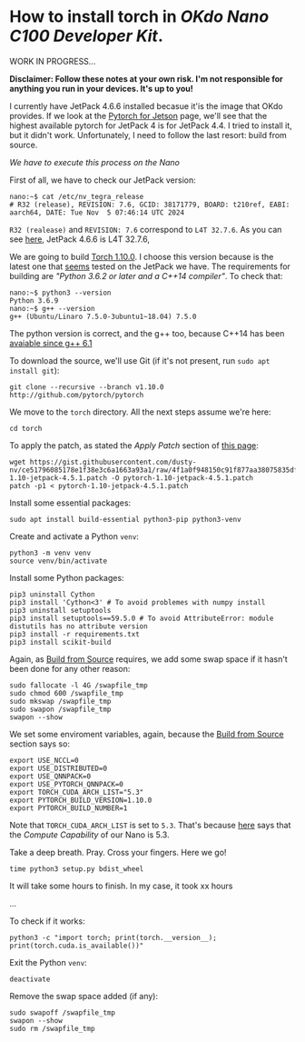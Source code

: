 # How to install torch in *OKdo Nano C100 Developer Kit*.

WORK IN PROGRESS...


**Disclaimer: Follow these notes at your own risk. I'm not responsible for anything you run in your devices. It's up to you!**

I currently have JetPack 4.6.6 installed becasue it'is the image that OKdo provides. If we look at the [Pytorch for Jetson](https://forums.developer.nvidia.com/t/pytorch-for-jetson/72048) page, we'll see that the highest available pytorch for JetPack 4 is for JetPack 4.4. I tried to install it, but it didn't work. Unfortunately, I need to follow the last resort: build from source.

*We have to execute this process on the Nano*

First of all, we have to check our JetPack version:

    nano:~$ cat /etc/nv_tegra_release 
    # R32 (release), REVISION: 7.6, GCID: 38171779, BOARD: t210ref, EABI: aarch64, DATE: Tue Nov  5 07:46:14 UTC 2024

`R32 (realease)` and `REVISION: 7.6` correspond to `L4T 32.7.6`. As you can see [here](https://developer.nvidia.com/embedded/jetpack-archive), JetPack 4.6.6 is L4T 32.7.6,

We are going to build [Torch 1.10.0](https://github.com/pytorch/pytorch/tree/v1.10.0). I choose this version because is the latest one that [seems](https://forums.developer.nvidia.com/t/pytorch-for-jetson/72048) tested on the JetPack we have. The requirements for building are *"Python 3.6.2 or later and a C++14 compiler"*. To check that:
    
    nano:~$ python3 --version
    Python 3.6.9
    nano:~$ g++ --version 
    g++ (Ubuntu/Linaro 7.5.0-3ubuntu1~18.04) 7.5.0

The python version is correct, and the g++ too, because C++14 has been [avaiable since g++ 6.1](https://gcc.gnu.org/projects/cxx-status.html#cxx14) 

To download the source, we'll use Git (if it's not present, run `sudo apt install git`): 

    git clone --recursive --branch v1.10.0 http://github.com/pytorch/pytorch

We move to the `torch` directory. All the next steps assume we're here:

    cd torch

To apply the patch, as stated the *Apply Patch* section of [this page](https://forums.developer.nvidia.com/t/pytorch-for-jetson/72048):

    wget https://gist.githubusercontent.com/dusty-nv/ce51796085178e1f38e3c6a1663a93a1/raw/4f1a0f948150c91f877aa38075835df748c81fe5/pytorch-1.10-jetpack-4.5.1.patch -O pytorch-1.10-jetpack-4.5.1.patch
    patch -p1 < pytorch-1.10-jetpack-4.5.1.patch

Install some essential packages:

    sudo apt install build-essential python3-pip python3-venv 

Create and activate a Python `venv`:

    python3 -m venv venv
    source venv/bin/activate

Install some Python packages:

    pip3 uninstall Cython
    pip3 install 'Cython<3' # To avoid problemes with numpy install
    pip3 uninstall setuptools
    pip3 install setuptools==59.5.0 # To avoid AttributeError: module distutils has no attribute version
    pip3 install -r requirements.txt
    pip3 install scikit-build

Again, as [Build from Source](https://forums.developer.nvidia.com/t/pytorch-for-jetson/72048) requires, we add some swap space if it hasn't been done for any other reason:

    sudo fallocate -l 4G /swapfile_tmp
    sudo chmod 600 /swapfile_tmp
    sudo mkswap /swapfile_tmp
    sudo swapon /swapfile_tmp
    swapon --show

We set some enviroment variables, again, because the [Build from Source](https://forums.developer.nvidia.com/t/pytorch-for-jetson/72048) section says so:

    export USE_NCCL=0
    export USE_DISTRIBUTED=0
    export USE_QNNPACK=0
    export USE_PYTORCH_QNNPACK=0
    export TORCH_CUDA_ARCH_LIST="5.3"
    export PYTORCH_BUILD_VERSION=1.10.0
    export PYTORCH_BUILD_NUMBER=1

Note that `TORCH_CUDA_ARCH_LIST` is set to `5.3`. That's because [here](https://developer.nvidia.com/cuda-gpus) says that the _Compute Capability_ of our Nano is 5.3.

Take a deep breath. Pray. Cross your fingers. Here we go!

    time python3 setup.py bdist_wheel

It will take some hours to finish. In my case, it took xx hours

...

To check if it works:

    python3 -c "import torch; print(torch.__version__); print(torch.cuda.is_available())"

Exit the Python `venv`:

    deactivate

Remove the swap space added (if any):

    sudo swapoff /swapfile_tmp
    swapon --show
    sudo rm /swapfile_tmp




